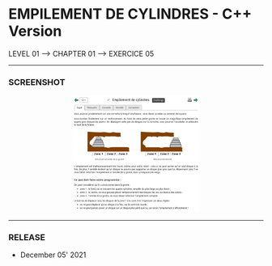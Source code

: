 # EMPILEMENT DE CYLINDRES - C++ Version
LEVEL 01 --> CHAPTER 01 --> EXERCICE 05

---
### **SCREENSHOT**

<div align="center">
    <img
        src="https://github.com/Ayckinn/CPP/blob/main/FRANCE_IOI/LEVEL_01/Chapter_01/05_empilement_cylindres/cylindres.png"
        alt="DEMO"
        style="width:50%">
</div>

---
### **RELEASE**

- December 05' 2021